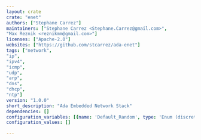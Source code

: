 ```yaml
---
layout: crate
crate: "enet"
authors: ["Stephane Carrez"]
maintainers: ["Stephane Carrez <Stephane.Carrez@gmail.com>",
"Max Reznik <reznikmm@gmail.com>"]
licenses: ["Apache-2.0"]
websites: ["https://github.com/stcarrez/ada-enet"]
tags: ["network",
"ip",
"ipv4",
"icmp",
"udp",
"arp",
"dns",
"dhcp",
"ntp"]
version: "1.0.0"
short_description: "Ada Embedded Network Stack"
dependencies: []
configuration_variables: [{name: 'Default_Random', type: 'Enum (discrete, null)', default: "discrete"}]
configuration_values: []

---
```



